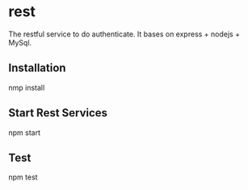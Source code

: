 # rest
The restful service to do authenticate. It bases on express + nodejs + MySql.

## Installation
nmp install

## Start Rest Services
npm start


## Test
npm test
